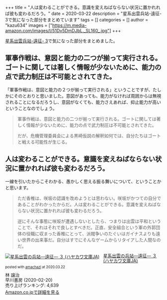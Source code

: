 +++
title = "人は変わることができる。意識を変えねばならない状況に置かれれば彼も変わるだろう。"
date = 2020-03-22
description = "星系出雲兵站-遠征- 3で気になった部分をまとめています"
tags = []
categories = []
author = "kazu634"
images = ["https://m.media-amazon.com/images/I/51Dv5DmDJbL._SL160_.jpg"]
+++

[星系出雲兵站-遠征- 3](https://www.amazon.co.jp/exec/obidos/ASIN/B084SVWRPL/simsnes-22/)で気になった部分をまとめました。

## 軍事作戦は、意図と能力の二つが揃って実行される。ゴートに関しては著しく情報が少ないために、能力の点で武力制圧は不可能とされてきた。
「軍事作戦は、意図と能力の２つが揃って実行される」ということですが、たしかにそのとおりと思いました。意図があっても、能力がなければ周囲からは無視されることになるだろうし、意図がなくても、能力さえあれば、抑止能力が高いということなのでしょう。

>  軍事作戦は、意図と能力の二つが揃って実行される。ゴートに関しては著しく情報が少ないために、能力の点で武力制圧は不可能とされてきた。
>
> だが、危機管理委員会による黒崎仮説の解釈如何では、自分たちはゴートと戦える可能性が生じる。

## 人は変わることができる。意識を変えねばならない状況に置かれれば彼も変わるだろう。
一線を引いたからこそわかる、愚かしく思える振る舞いについて、ということかと思います。

>  ただ香椎は、咲坂の認識を改めようとは思わない。咲坂がかつての自分であることがわかったからだ。人は変わることができる。意識を変えねばならない状況に置かれれば彼も変わるだろう。
>
> 逆にそんな事態に咲坂が遭遇しないとしたら、つまりは出雲は平和ということで、それはそれで良しとすべきだ。正直、安全組合という軍の外郭団体の役職に収まった香椎にとって、派閥争いのたぐいはガイナスよりも遠い世界の出来事だ。自分はすでにそんなゲームからリタイアした人間なのだ。

<div class="amachazl-box" style="margin-bottom:0px;"><div class="amachazl-image" style="float:left;margin:0px 12px 1px 0px;"><a href="https://www.amazon.co.jp/exec/obidos/ASIN/B084SVWRPL/simsnes-22/" name="amachazllink" target="_blank"><img src="https://m.media-amazon.com/images/I/51Dv5DmDJbL._SL160_.jpg" alt="星系出雲の兵站―遠征― ３ (ハヤカワ文庫JA)" style="border: none;" /></a></div><div class="amachazl-info" style="line-height:120%; margin-bottom: 10px"><div class="amachazl-name" style="margin-bottom:10px;line-height:120%"><a href="https://www.amazon.co.jp/exec/obidos/ASIN/B084SVWRPL/simsnes-22/" name="amachazllink" target="_blank">星系出雲の兵站―遠征― ３ (ハヤカワ文庫JA)</a><div class="amachazl-powered-date" style="font-size:80%;margin-top:5px;line-height:120%">posted with <a href="http://amachazl.com/" title="amachazl" target="_blank">amachazl</a> at 2020.03.22</div></div><div class="amachazl-detail">林 譲治<br />早川書房 (2020-02-20)<br />売り上げランキング: 4,639<br /></div><div class="amachazl-sub-info" style="float: left;"><div class="amachazl-link" style="margin-top: 5px"><a href="https://www.amazon.co.jp/exec/obidos/ASIN/B084SVWRPL/simsnes-22/" name="amachazllink" target="_blank">Amazon.co.jpで詳細を見る</a></div></div></div><div class="amachazl-footer" style="clear: left"></div></div>
